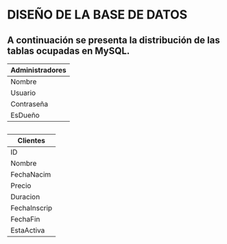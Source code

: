# DISEÑO DE LA BASE DE DATOS  

## A continuación se presenta la distribución de las tablas ocupadas en MySQL.  
|Administradores|
|-|
|Nombre|
|Usuario|
|Contraseña|
|EsDueño|  
##   
|Clientes|
|-|
|ID|
|Nombre|
|FechaNacim|
|Precio|
|Duracion|
|FechaInscrip|
|FechaFin|
|EstaActiva|  
